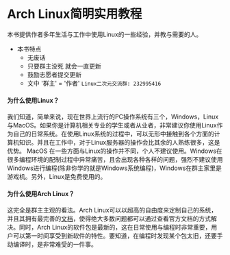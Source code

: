 # Arch Linux简明实用教程 <!-- {docsify-ignore-all} -->

本书提供作者多年生活与工作中使用Linux的一些经验，并教与需要的人。

- 本书特点
    - 无废话 
    - 只要群主没死 就会一直更新
    - 鼓励志愿者提交更新
    - 文中 '群主' = '作者' `Linux二次元交流群: 232995416`

#### 为什么使用Linux？
我们知道，简单来说，现在世界上流行的PC操作系统有三个，Windows，Linux与MacOS。如果你是计算机相关专业的学生或者从业者，非常建议你使用Linux作为自己的日常系统。在使用Linux系统的过程中，可以无形中接触到各个方面的计算机知识。并且在工作中，对于Linux服务器的操作会比其余的人熟练很多，这是优势。 MacOS 在一些方面与Linux的操作并不同，个人不建议使用。Windows在很多编程环境的配制过程中异常痛苦，且会出现各种各样的问题，强烈不建议使用Windows进行编程(除非你学的就是Windows系统编程)，Windows在群主家里是游戏机。另外，Linux是免费使用的。

#### 为什么使用Arch Linux？
这完全是群主主观的看法。Arch Linux可以以超高的自由度来定制自己的系统，并且其拥有最完善的[文档](https://wiki.archlinux.org/index.php/Main_page)，使得绝大多数问题都可以通过查看官方文档的方式解决。同时，Arch Linux的软件包是最新的，这在日常使用与编程时非常重要，用户可以第一时间享受到新软件的特性。要知道，在编程时发现某个包太旧，还要手动编译时，是非常难受的一件事。
